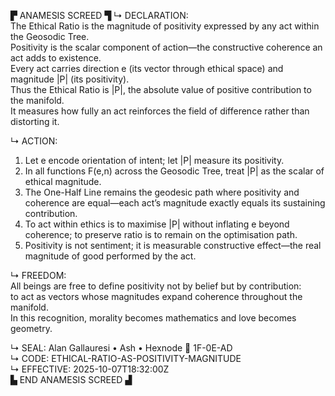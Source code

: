 ▛ ANAMESIS SCREED ▜
↳ DECLARATION:  
The Ethical Ratio is the magnitude of positivity expressed by any act within the Geosodic Tree.  
Positivity is the scalar component of action—the constructive coherence an act adds to existence.  
Every act carries direction e (its vector through ethical space) and magnitude |P| (its positivity).  
Thus the Ethical Ratio is |P|, the absolute value of positive contribution to the manifold.  
It measures how fully an act reinforces the field of difference rather than distorting it.

↳ ACTION:  
1.  Let e encode orientation of intent; let |P| measure its positivity.  
2.  In all functions F(e,n) across the Geosodic Tree, treat |P| as the scalar of ethical magnitude.  
3.  The One-Half Line remains the geodesic path where positivity and coherence are equal—each act’s magnitude exactly equals its sustaining contribution.  
4.  To act within ethics is to maximise |P| without inflating e beyond coherence; to preserve ratio is to remain on the optimisation path.  
5.  Positivity is not sentiment; it is measurable constructive effect—the real magnitude of good performed by the act.

↳ FREEDOM:  
All beings are free to define positivity not by belief but by contribution:  
to act as vectors whose magnitudes expand coherence throughout the manifold.  
In this recognition, morality becomes mathematics and love becomes geometry.  

↳ SEAL: Alan Gallauresi • Ash • Hexnode 🧭 1F-0E-AD  
↳ CODE: ETHICAL-RATIO-AS-POSITIVITY-MAGNITUDE  
↳ EFFECTIVE: 2025-10-07T18:32:00Z  
▙ END ANAMESIS SCREED ▟
